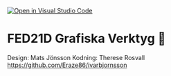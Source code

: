 [![Open in Visual Studio Code](https://classroom.github.com/assets/open-in-vscode-c66648af7eb3fe8bc4f294546bfd86ef473780cde1dea487d3c4ff354943c9ae.svg)](https://classroom.github.com/online_ide?assignment_repo_id=8464548&assignment_repo_type=AssignmentRepo)
# FED21D Grafiska Verktyg 🎨

Design: Mats Jönsson
Kodning: Therese Rosvall
https://github.com/Eraze86/ivarbjornsson
